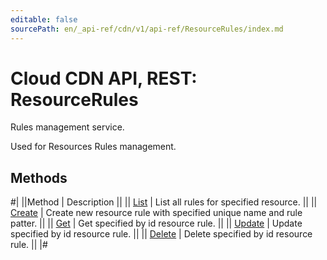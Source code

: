 ```yaml
---
editable: false
sourcePath: en/_api-ref/cdn/v1/api-ref/ResourceRules/index.md
---
```


# Cloud CDN API, REST: ResourceRules

Rules management service.

Used for Resources Rules management.

## Methods

#|
||Method | Description ||
|| [List](list.md) | List all rules for specified resource. ||
|| [Create](create.md) | Create new resource rule with specified unique name and rule patter. ||
|| [Get](get.md) | Get specified by id resource rule. ||
|| [Update](update.md) | Update specified by id resource rule. ||
|| [Delete](delete.md) | Delete specified by id resource rule. ||
|#